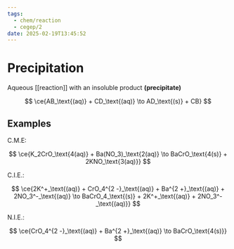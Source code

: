 ```yaml
---
tags:
  - chem/reaction
  - cegep/2
date: 2025-02-19T13:45:52
---
```


# Precipitation

Aqueous [[reaction]] with an insoluble product **(precipitate)**

$$
\ce{AB_\text{(aq)} + CD_\text{(aq)} \to AD_\text{(s)} + CB}
$$

## Examples

C.M.E:

$$
\ce{K_2CrO_\text{4(aq)} + Ba(NO_3)_\text{2(aq)} \to BaCrO_\text{4(s)} + 2KNO_\text{3(aq)}}
$$

C.I.E.:

$$
\ce{2K^+_\text{(aq)} + CrO_4^{2 -}_\text{(aq)} + Ba^{2 +}_\text{(aq)} + 2NO_3^-_\text{(aq)} \to BaCrO_4_\text{(s)} + 2K^+_\text{(aq)} + 2NO_3^-_\text{(aq)}}
$$

N.I.E.:

$$
\ce{CrO_4^{2 -}_\text{(aq)} + Ba^{2 +}_\text{(aq)} \to BaCrO_\text{4(s)}}
$$
